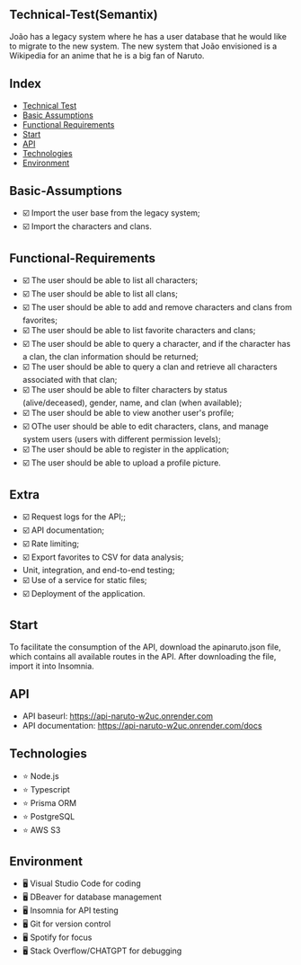 ## Technical-Test(Semantix)

João has a legacy system where he has a user database that he would like to migrate to the new system. The new system that João envisioned is a Wikipedia for an anime that he is a big fan of Naruto.

## Index

- [Technical Test](<#technical-test(Semantix)>)
- [Basic Assumptions](#Basic-Assumptions)
- [Functional Requirements](#Functional-Requirements)
- [Start](#start)
- [API](#api)
- [Technologies](#Technologies)
- [Environment](#Environment)

## Basic-Assumptions

- :ballot_box_with_check: Import the user base from the legacy system;
- :ballot_box_with_check: Import the characters and clans.

## Functional-Requirements

- :ballot_box_with_check: The user should be able to list all characters;
- :ballot_box_with_check: The user should be able to list all clans;
- :ballot_box_with_check: The user should be able to add and remove characters and clans from favorites;
- :ballot_box_with_check: The user should be able to list favorite characters and clans;
- :ballot_box_with_check: The user should be able to query a character, and if the character has a clan, the clan information should be returned;
- :ballot_box_with_check: The user should be able to query a clan and retrieve all characters associated with that clan;
- :ballot_box_with_check: The user should be able to filter characters by status (alive/deceased), gender, name, and clan (when available);
- :ballot_box_with_check: The user should be able to view another user's profile;
- :ballot_box_with_check: OThe user should be able to edit characters, clans, and manage system users (users with different permission levels);
- :ballot_box_with_check: The user should be able to register in the application;
- :ballot_box_with_check: The user should be able to upload a profile picture.

## Extra

- :ballot_box_with_check: Request logs for the API;;
- :ballot_box_with_check: API documentation;
- :ballot_box_with_check: Rate limiting;
- :ballot_box_with_check: Export favorites to CSV for data analysis;
- Unit, integration, and end-to-end testing;
- :ballot_box_with_check: Use of a service for static files;
- :ballot_box_with_check: Deployment of the application.

## Start

To facilitate the consumption of the API, download the apinaruto.json file, which contains all available routes in the API. After downloading the file, import it into Insomnia.

## API

- API baseurl: https://api-naruto-w2uc.onrender.com
- API documentation: https://api-naruto-w2uc.onrender.com/docs

## Technologies

- :star: Node.js
- :star: Typescript
- :star: Prisma ORM
- :star: PostgreSQL
- :star: AWS S3

## Environment

- :desktop_computer: Visual Studio Code for coding
- :desktop_computer: DBeaver for database management
- :desktop_computer: Insomnia for API testing
- :desktop_computer: Git for version control
- :desktop_computer: Spotify for focus
- :desktop_computer: Stack Overflow/CHATGPT for debugging
